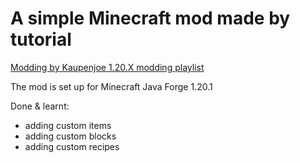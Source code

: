 # A simple Minecraft mod made by tutorial

[Modding by Kaupenjoe 1.20.X modding playlist](https://www.youtube.com/playlist?list=PLKGarocXCE1H9Y21-pxjt5Pt8bW14twa-)

The mod is set up for Minecraft Java Forge 1.20.1

Done & learnt:
- adding custom items
- adding custom blocks
- adding custom recipes